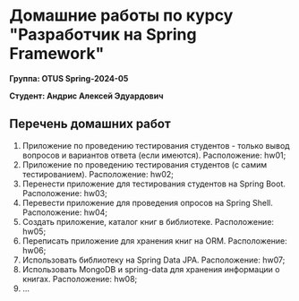 # Домашние работы по курсу "Разработчик на Spring Framework"
**Группа: OTUS Spring-2024-05**

**Студент: Андрис Алексей Эдуардович**

## Перечень домашних работ
1. Приложение по проведению тестирования студентов - только вывод вопросов и вариантов ответа (если имеются). Расположение: hw01;
2. Приложение по проведению тестирования студентов (с самим тестированием). Расположение: hw02;
3. Перенести приложение для тестирования студентов на Spring Boot. Расположение: hw03;
4. Перевести приложение для проведения опросов на Spring Shell. Расположение: hw04;
5. Создать приложение, каталог книг в библиотеке. Расположение: hw05;
6. Переписать приложение для хранения книг на ORM. Расположение: hw06;
7. Использовать библиотеку на Spring Data JPA. Расположение: hw07;
8. Использовать MongoDB и spring-data для хранения информации о книгах. Расположение: hw08;
9. ...
